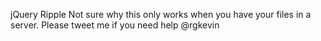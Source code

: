 jQuery Ripple
Not sure why this only works when you have your files in a server.
Please tweet me if you need help @rgkevin